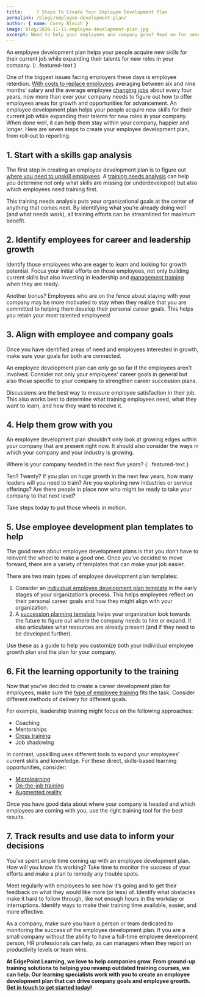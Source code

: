 ```yaml
---
title:     7 Steps To Create Your Employee Development Plan
permalink: /blogs/employee-development-plan/
author: { name: Corey Bleich }
image: blog/2020-11-11-employee-development-plan.jpg
excerpt: Need to help your employees and company grow? Read on for seven steps to create your employee development plan, from roll-out to reporting.
---
```


An employee development plan helps your people acquire new skills for their current job while expanding their talents for new roles in your company.
{: .featured-text }

One of the biggest issues facing employers these days is employee retention. [With costs to replace employees](https://mnwi.usi.com/Resources/Resource-Library/Resource-Library-Article/ArtMID/666/ArticleID/782/Cost-of-employee-turnover#:~:text=The%20Society%20for%20Human%20Resource,in%20recruiting%20and%20training%20costs.) averaging between six and nine months’ salary and the average employee [changing jobs](https://www.bls.gov/news.release/tenure.nr0.htm) about every four years, now more than ever your company needs to figure out how to offer employees areas for growth and opportunities for advancement. An employee development plan helps your people acquire new skills for their current job while expanding their talents for new roles in your company. When done well, it can help them stay within your company, happier and longer. Here are seven steps to create your employee development plan, from roll-out to reporting. 

## 1. Start with a skills gap analysis 

The first step in creating an employee development plan is to figure out [where you need to upskill employees](/blogs/upskill-employees/). A [training needs analysis](/blog/how-to-identify-training-needs-of-employees/) can help you determine not only what skills are missing (or underdeveloped) but also which employees need training first.

This training needs analysis puts your organizational goals at the center of anything that comes next. By identifying what you’re already doing well (and what needs work), all training efforts can be streamlined for maximum benefit.

## 2. Identify employees for career and leadership growth

Identify those employees who are eager to learn and looking for growth potential. Focus your initial efforts on those employees, not only building current skills but also investing in leadership and [management training](/blog/new-manager-training/) when they are ready.

Another bonus? Employees who are on the fence about staying with your company may be more motivated to stay when they realize that you are committed to helping them develop their personal career goals. This helps you retain your most talented employees!

## 3. Align with employee and company goals 

Once you have identified areas of need and employees interested in growth, make sure your goals for both are connected.

An employee development plan can only go so far if the employees aren't involved. Consider not only your employees' career goals in general but also those specific to your company to strengthen career succession plans.

Discussions are the best way to measure employee satisfaction in their job. This also works best to determine what training employees need, what they want to learn, and how they want to receive it. 

## 4. Help them grow with you 

An employee development plan shouldn't only look at growing edges within your company that are present right now. It should also consider the ways in which your company and your industry is growing. 

Where is your company headed in the next five years?
{: .featured-text }

Ten? Twenty? If you plan on huge growth in the next few years, how many leaders will you need to train? Are you exploring new industries or service offerings? Are there people in place now who might be ready to take your company to that next level?

Take steps today to put those wheels in motion.

## 5. Use employee development plan templates to help 

The good news about employee development plans is that you don’t have to reinvent the wheel to make a good one. Once you’ve decided to move forward, there are a variety of templates that can make your job easier.

There are two main types of employee development plan templates: 

1. Consider an [individual employee development plan template](https://www.indeed.com/hire/c/info/individual-development-plan-examples) in the early stages of your organization’s process. This helps employees reflect on their personal career goals and how they might align with your organization. 
2. A [succession planning template](https://www.sigmaassessmentsystems.com/succession-planning-template/) helps your organization look towards the future to figure out where the company needs to hire or expand. It also articulates what resources are already present (and if they need to be developed further).

Use these as a guide to help you customize both your individual employee growth plan and the plan for your company.

## 6. Fit the learning opportunity to the training 

Now that you’ve decided to create a career development plan for employees, make sure the [type of employee training](h/blog/top-10-types-of-employee-training/) fits the task. Consider different methods of delivery for different goals.

For example, leadership training might focus on the following approaches:

* Coaching
* Mentorships
* [Cross training](/blog/cross-training-employees/)
* Job shadowing

In contrast, upskilling uses different tools to expand your employees' current skills and knowledge. For these direct, skills-based learning opportunities, consider:

* [Microlearning](/blog/types-of-microlearning/)
* [On-the-job training](/blog/on-the-job-training-advantages/)
* [Augmented reality](/blog/future-of-augmented-reality/)

Once you have good data about where your company is headed and which employees are coming with you, use the right training tool for the best results.

## 7. Track results and use data to inform your decisions 

You’ve spent ample time coming up with an employee development plan. How will you know it’s working? Take time to monitor the success of your efforts and make a plan to remedy any trouble spots.

Meet regularly with employees to see how it’s going and to get their feedback on what they would like more (or less) of. Identify what obstacles make it hard to follow through, like not enough hours in the workday or interruptions. Identify ways to make their training time available, easier, and more effective. 

As a company, make sure you have a person or team dedicated to monitoring the success of the employee development plan. If you are a small company without the ability to have a full-time employee development person, HR professionals can help, as can managers when they report on productivity levels or team wins.

**At EdgePoint Learning, we love to help companies grow. From ground-up training solutions to helping you revamp outdated training courses, we can help. Our learning specialists work with you to create an employee development plan that can drive company goals and employee growth. [Get in touch to get started today](/contact/)!**
